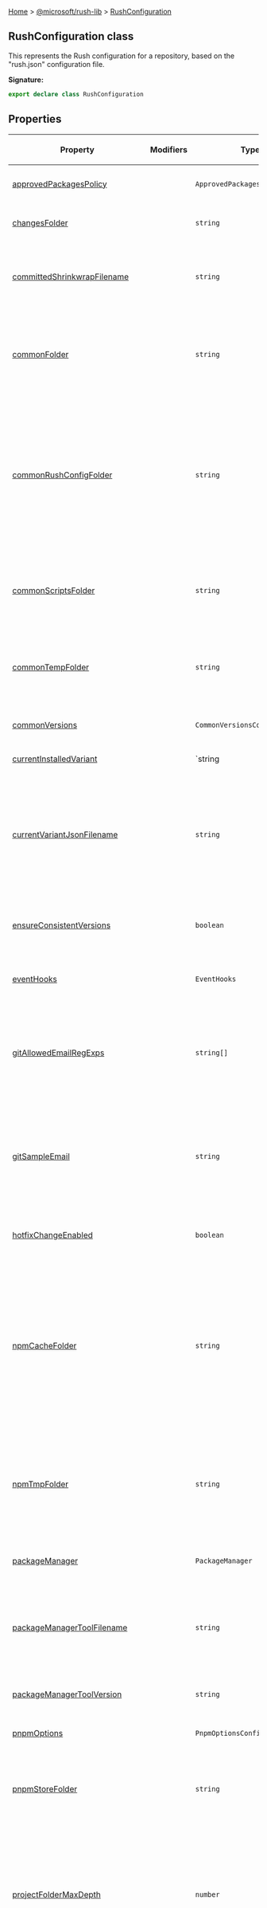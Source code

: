 [Home](./index) &gt; [@microsoft/rush-lib](./rush-lib.md) &gt; [RushConfiguration](./rush-lib.rushconfiguration.md)

## RushConfiguration class

This represents the Rush configuration for a repository, based on the "rush.json" configuration file.

<b>Signature:</b>

```typescript
export declare class RushConfiguration 
```

## Properties

|  <p>Property</p> | <p>Modifiers</p> | <p>Type</p> | <p>Description</p> |
|  --- | --- | --- | --- |
|  <p>[approvedPackagesPolicy](./rush-lib.rushconfiguration.approvedpackagespolicy.md)</p> |  | <p>`ApprovedPackagesPolicy`</p> | <p>The "approvedPackagesPolicy" settings.</p> |
|  <p>[changesFolder](./rush-lib.rushconfiguration.changesfolder.md)</p> |  | <p>`string`</p> | <p>The folder that contains all change files.</p> |
|  <p>[committedShrinkwrapFilename](./rush-lib.rushconfiguration.committedshrinkwrapfilename.md)</p> |  | <p>`string`</p> | <p>The full path of the shrinkwrap file that is tracked by Git. (The "rush install" command uses a temporary copy, whose path is tempShrinkwrapFilename.)</p> |
|  <p>[commonFolder](./rush-lib.rushconfiguration.commonfolder.md)</p> |  | <p>`string`</p> | <p>The fully resolved path for the "common" folder where Rush will store settings that affect all Rush projects. This is always a subfolder of the folder containing "rush.json". Example: `C:\MyRepo\common`</p> |
|  <p>[commonRushConfigFolder](./rush-lib.rushconfiguration.commonrushconfigfolder.md)</p> |  | <p>`string`</p> | <p>The folder where Rush's additional config files are stored. This folder is always a subfolder called `config\rush` inside the common folder. (The `common\config` folder is reserved for configuration files used by other tools.) To avoid confusion or mistakes, Rush will report an error if this this folder contains any unrecognized files.</p><p>Example: `C:\MyRepo\common\config\rush`</p> |
|  <p>[commonScriptsFolder](./rush-lib.rushconfiguration.commonscriptsfolder.md)</p> |  | <p>`string`</p> | <p>The folder where automation scripts are stored. This is always a subfolder called "scripts" under the common folder. Example: `C:\MyRepo\common\scripts`</p> |
|  <p>[commonTempFolder](./rush-lib.rushconfiguration.commontempfolder.md)</p> |  | <p>`string`</p> | <p>The folder where temporary files will be stored. This is always a subfolder called "temp" under the common folder. Example: `C:\MyRepo\common\temp`</p> |
|  <p>[commonVersions](./rush-lib.rushconfiguration.commonversions.md)</p> |  | <p>`CommonVersionsConfiguration`</p> | <p>Settings from the common-versions.json config file.</p> |
|  <p>[currentInstalledVariant](./rush-lib.rushconfiguration.currentinstalledvariant.md)</p> |  | <p>`string | undefined`</p> | <p>Gets the currently-installed variant, if an installation has occurred. For Rush operations which do not take a --variant parameter, this method determines which variant, if any, was last specified when performing "rush install" or "rush update".</p> |
|  <p>[currentVariantJsonFilename](./rush-lib.rushconfiguration.currentvariantjsonfilename.md)</p> |  | <p>`string`</p> | <p>The filename of the variant dependency data file. By default this is called 'current-variant.json' resides in the Rush common folder. Its data structure is defined by ICurrentVariantJson.</p><p>Example: `C:\MyRepo\common\temp\current-variant.json`</p> |
|  <p>[ensureConsistentVersions](./rush-lib.rushconfiguration.ensureconsistentversions.md)</p> |  | <p>`boolean`</p> | <p>If true, then consistent version specifiers for dependencies will be enforced. I.e. "rush check" is run before some commands.</p> |
|  <p>[eventHooks](./rush-lib.rushconfiguration.eventhooks.md)</p> |  | <p>`EventHooks`</p> | <p><b><i>(BETA)</i></b> The rush hooks. It allows customized scripts to run at the specified point.</p> |
|  <p>[gitAllowedEmailRegExps](./rush-lib.rushconfiguration.gitallowedemailregexps.md)</p> |  | <p>`string[]`</p> | <p>\[Part of the "gitPolicy" feature.\] A list of regular expressions describing allowable email patterns for Git commits. They are case-insensitive anchored JavaScript RegExps. Example: `".*@example\.com"` This array will never be undefined.</p> |
|  <p>[gitSampleEmail](./rush-lib.rushconfiguration.gitsampleemail.md)</p> |  | <p>`string`</p> | <p>\[Part of the "gitPolicy" feature.\] An example valid email address that conforms to one of the allowedEmailRegExps. Example: `"foxtrot@example\.com"` This will never be undefined, and will always be nonempty if gitAllowedEmailRegExps is used.</p> |
|  <p>[hotfixChangeEnabled](./rush-lib.rushconfiguration.hotfixchangeenabled.md)</p> |  | <p>`boolean`</p> | <p>\[Part of the "hotfixChange" feature.\] Enables creating hotfix changes</p> |
|  <p>[npmCacheFolder](./rush-lib.rushconfiguration.npmcachefolder.md)</p> |  | <p>`string`</p> | <p>The local folder that will store the NPM package cache. Rush does not rely on the npm's default global cache folder, because npm's caching implementation does not reliably handle multiple processes. (For example, if a build box is running "rush install" simultaneously for two different working folders, it may fail randomly.)</p><p>Example: `C:\MyRepo\common\temp\npm-cache`</p> |
|  <p>[npmTmpFolder](./rush-lib.rushconfiguration.npmtmpfolder.md)</p> |  | <p>`string`</p> | <p>The local folder where npm's temporary files will be written during installation. Rush does not rely on the global default folder, because it may be on a different hard disk.</p><p>Example: `C:\MyRepo\common\temp\npm-tmp`</p> |
|  <p>[packageManager](./rush-lib.rushconfiguration.packagemanager.md)</p> |  | <p>`PackageManager`</p> | <p>The name of the package manager being used to install dependencies</p> |
|  <p>[packageManagerToolFilename](./rush-lib.rushconfiguration.packagemanagertoolfilename.md)</p> |  | <p>`string`</p> | <p>The absolute path to the locally installed NPM tool. If "rush install" has not been run, then this file may not exist yet. Example: `C:\MyRepo\common\temp\npm-local\node_modules\.bin\npm`</p> |
|  <p>[packageManagerToolVersion](./rush-lib.rushconfiguration.packagemanagertoolversion.md)</p> |  | <p>`string`</p> | <p>The version of the locally installed NPM tool. (Example: "1.2.3")</p> |
|  <p>[pnpmOptions](./rush-lib.rushconfiguration.pnpmoptions.md)</p> |  | <p>`PnpmOptionsConfiguration`</p> | <p></p> |
|  <p>[pnpmStoreFolder](./rush-lib.rushconfiguration.pnpmstorefolder.md)</p> |  | <p>`string`</p> | <p>The local folder where PNPM stores a global installation for every installed package</p><p>Example: `C:\MyRepo\common\temp\pnpm-store`</p> |
|  <p>[projectFolderMaxDepth](./rush-lib.rushconfiguration.projectfoldermaxdepth.md)</p> |  | <p>`number`</p> | <p>The maximum allowable folder depth for the projectFolder field in the rush.json file. This setting provides a way for repository maintainers to discourage nesting of project folders that makes the directory tree more difficult to navigate. The default value is 2, which implements on a standard convention of <categoryFolder>/<projectFolder>/package.json.</p> |
|  <p>[projectFolderMinDepth](./rush-lib.rushconfiguration.projectfoldermindepth.md)</p> |  | <p>`number`</p> | <p>The minimum allowable folder depth for the projectFolder field in the rush.json file. This setting provides a way for repository maintainers to discourage nesting of project folders that makes the directory tree more difficult to navigate. The default value is 2, which implements a standard 2-level hierarchy of <categoryFolder>/<projectFolder>/package.json.</p> |
|  <p>[projects](./rush-lib.rushconfiguration.projects.md)</p> |  | <p>`RushConfigurationProject[]`</p> |  |
|  <p>[projectsByName](./rush-lib.rushconfiguration.projectsbyname.md)</p> |  | <p>`Map<string, RushConfigurationProject>`</p> |  |
|  <p>[repositoryUrl](./rush-lib.rushconfiguration.repositoryurl.md)</p> |  | <p>`string`</p> | <p>The remote url of the repository. It helps 'Rush change' finds the right remote to compare against.</p> |
|  <p>[rushJsonFile](./rush-lib.rushconfiguration.rushjsonfile.md)</p> |  | <p>`string`</p> | <p>The absolute path to the "rush.json" configuration file that was loaded to construct this object.</p> |
|  <p>[rushJsonFolder](./rush-lib.rushconfiguration.rushjsonfolder.md)</p> |  | <p>`string`</p> | <p>The absolute path of the folder that contains rush.json for this project.</p> |
|  <p>[rushLinkJsonFilename](./rush-lib.rushconfiguration.rushlinkjsonfilename.md)</p> |  | <p>`string`</p> | <p>The filename of the build dependency data file. By default this is called 'rush-link.json' resides in the Rush common folder. Its data structure is defined by IRushLinkJson.</p><p>Example: `C:\MyRepo\common\temp\rush-link.json`</p> |
|  <p>[shrinkwrapFilePhrase](./rush-lib.rushconfiguration.shrinkwrapfilephrase.md)</p> |  | <p>`string`</p> | <p>Returns an English phrase such as "shrinkwrap file" that can be used in logging messages to refer to the shrinkwrap file using appropriate terminology for the currently selected package manager.</p> |
|  <p>[telemetryEnabled](./rush-lib.rushconfiguration.telemetryenabled.md)</p> |  | <p>`boolean`</p> | <p><b><i>(BETA)</i></b> Indicates whether telemetry collection is enabled for Rush runs.</p> |
|  <p>[tempShrinkwrapFilename](./rush-lib.rushconfiguration.tempshrinkwrapfilename.md)</p> |  | <p>`string`</p> | <p>The full path of the temporary shrinkwrap file that is used during "rush install". This file may get rewritten by the package manager during installation.</p> |
|  <p>[tempShrinkwrapPreinstallFilename](./rush-lib.rushconfiguration.tempshrinkwrappreinstallfilename.md)</p> |  | <p>`string`</p> | <p>The full path of a backup copy of tempShrinkwrapFilename. This backup copy is made before installation begins, and can be compared to determine how the package manager modified tempShrinkwrapFilename.</p> |
|  <p>[versionPolicyConfiguration](./rush-lib.rushconfiguration.versionpolicyconfiguration.md)</p> |  | <p>`VersionPolicyConfiguration`</p> | <p><b><i>(BETA)</i></b></p> |
|  <p>[yarnCacheFolder](./rush-lib.rushconfiguration.yarncachefolder.md)</p> |  | <p>`string`</p> | <p>The local folder that will store the Yarn package cache.</p><p>Example: `C:\MyRepo\common\temp\yarn-cache`</p> |

## Methods

|  <p>Method</p> | <p>Modifiers</p> | <p>Description</p> |
|  --- | --- | --- |
|  <p>[findProjectByShorthandName(shorthandProjectName)](./rush-lib.rushconfiguration.findprojectbyshorthandname.md)</p> |  | <p>This is used e.g. by command-line interfaces such as "rush build --to example". If "example" is not a project name, then it also looks for a scoped name like `@something/example`<!-- -->. If exactly one project matches this heuristic, it is returned. Otherwise, undefined is returned.</p> |
|  <p>[findProjectByTempName(tempProjectName)](./rush-lib.rushconfiguration.findprojectbytempname.md)</p> |  | <p>Looks up a project by its RushConfigurationProject.tempProjectName field.</p> |
|  <p>[getCommittedShrinkwrapFilename(variant)](./rush-lib.rushconfiguration.getcommittedshrinkwrapfilename.md)</p> |  | <p>Gets the committed shrinkwrap file name for a specific variant.</p> |
|  <p>[getCommonVersions(variant)](./rush-lib.rushconfiguration.getcommonversions.md)</p> |  | <p>Gets the settings from the common-versions.json config file for a specific variant.</p> |
|  <p>[getPnpmfilePath(variant)](./rush-lib.rushconfiguration.getpnpmfilepath.md)</p> |  | <p>Gets the absolute path for "pnpmfile.js" for a specific variant.</p> |
|  <p>[getProjectByName(projectName)](./rush-lib.rushconfiguration.getprojectbyname.md)</p> |  | <p>Looks up a project in the projectsByName map. If the project is not found, then undefined is returned.</p> |
|  <p>[loadFromConfigurationFile(rushJsonFilename)](./rush-lib.rushconfiguration.loadfromconfigurationfile.md)</p> | <p>`static`</p> | <p>Loads the configuration data from an Rush.json configuration file and returns an RushConfiguration object.</p> |
|  <p>[loadFromDefaultLocation()](./rush-lib.rushconfiguration.loadfromdefaultlocation.md)</p> | <p>`static`</p> |  |
|  <p>[tryFindRushJsonLocation(verbose)](./rush-lib.rushconfiguration.tryfindrushjsonlocation.md)</p> | <p>`static`</p> | <p>Find the rush.json location and return the path, or undefined if a rush.json can't be found.</p> |
|  <p>[tryGetProjectForPath(currentFolderPath)](./rush-lib.rushconfiguration.trygetprojectforpath.md)</p> |  | <p>Returns the project for which the specified path is underneath that project's folder. If the path is not under any project's folder, returns undefined.</p> |

